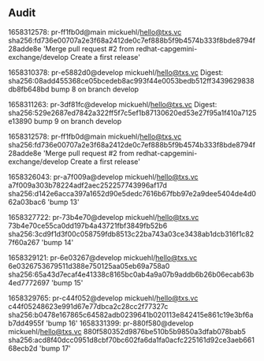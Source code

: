 ## Audit

1658312578: pr-ff1fb0d@main mickuehl/hello@txs.vc 
sha256:fd736e00707a2e3f68a2412de0c7ef888b5f9b4574b333f8bde8794f28adde8e 
'Merge pull request #2 from redhat-capgemini-exchange/develop Create a first release' 


1658310378: pr-e5882d0@develop mickuehl/hello@txs.vc 
Digest: sha256:08add455368ce05bcedeb8ac993f44e0053bedb512ff3439629838db8fb648bd 
bump 8 on branch develop 


1658311263: pr-3df81fc@develop mickuehl/hello@txs.vc 
Digest: sha256:529e2687ed7842a322ff5f7c5ef1b87130620ed53e27f95a1f410a7125e13890 
bump 9 on branch develop 


1658312578: pr-ff1fb0d@main mickuehl/hello@txs.vc 
sha256:fd736e00707a2e3f68a2412de0c7ef888b5f9b4574b333f8bde8794f28adde8e 
'Merge pull request #2 from redhat-capgemini-exchange/develop Create a first release' 


1658326043: pr-a7f009a@develop mickuehl/hello@txs.vc 
a7f009a303b78224adf2aec252257743996af17d 
sha256:d142e6acca397a1652d90e5dedc7616b67fbb97e2a9dee5404de4d062a03bac6 
'bump 13' 


1658327722: pr-73b4e70@develop mickuehl/hello@txs.vc 
73b4e70ce55ca0dd197b4a43721fbf3849fb52b6 
sha256:3cd9f1d3f00c058759fdb8513c22ba743a03ce3438ab1dcb316f1c827f60a267 
'bump 14' 


1658329121: pr-6e03267@develop mickuehl/hello@txs.vc 
6e0326753679511d388e750125aa05eb69a758a0 
sha256:65a43d7ecaf4e41338c8165bc0ab4a9a07b9addb6b26b06ecab63b4ed7772697 
'bump 15' 


1658329765: pr-c44f052@develop mickuehl/hello@txs.vc 
c44f05248623e991d67e77dbca2c28cc2f77327c 
sha256:b0478e167865c64582adb0239641b020113e842415e861c19e3bf6ab7dd4955f 
'bump 16' 
1658331399: pr-880f580@develop mickuehl/hello@txs.vc 
880f580352d9876be510b5b9850a3dfab078bab5 
sha256:acd8f40dcc0951d8cbf70bc602fa6da1fa0acfc225161d92ce3aeb66168ecb2d 
'bump 17' 


